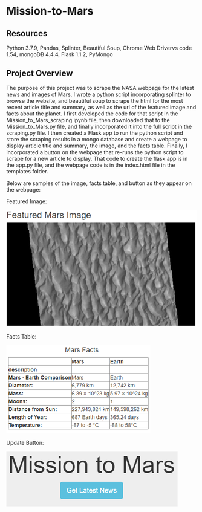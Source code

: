 # Mission-to-Mars

## Resources

Python 3.7.9, Pandas, Splinter, Beautiful Soup, Chrome Web Drivervs code 1.54, mongoDB 4.4.4, Flask 1.1.2, PyMongo

## Project Overview

The purpose of this project was to scrape the NASA webpage for the latest news and images of Mars.  I wrote a python script incorporating splinter to browse the website, and beautiful soup to scrape the html for the most recent article title and summary, as well as the url of the featured image and facts about the planet.  I first developed the code for that script in the Mission_to_Mars_scraping.ipynb file, then downloaded that to the Mission_to_Mars.py file, and finally incorporated it into the full script in the scraping.py file.  I then created a Flask app to run the python script and store the scraping results in a mongo database and create a webpage to display article title and summary, the image, and the facts table.  Finally, I incorporated a button on the webpage that re-runs the python script to scrape for a new article to display.  That code to create the flask app is in the app.py file, and the webpage code is in the index.html file in the templates folder.

Below are samples of the image, facts table, and button as they appear on the webpage:

Featured Image:

![image](Resources/featured_image.png)

Facts Table:

![facts](Resources/facts.png)

Update Button:

![button](Resources/button.png)

